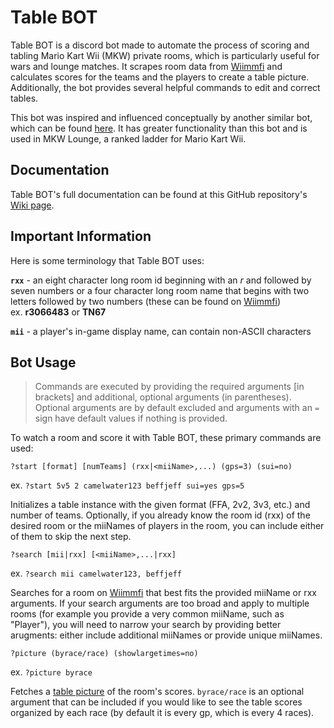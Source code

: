 # Table BOT

Table BOT is a discord bot made to automate the process of scoring and tabling Mario Kart Wii (MKW) private rooms, which is particularly useful for wars and lounge matches. It scrapes room data from [Wiimmfi][mkwxWebsite] and calculates scores for the teams and the players to create a table picture. Additionally, the bot provides several helpful commands to edit and correct tables.

This bot was inspired and influenced conceptually by another similar bot, which can be found [here](https://github.com/BadWolf1023/MKW-Table-Bot). It has greater functionality than this bot and is used in MKW Lounge, a ranked ladder for Mario Kart Wii.

## Documentation

Table BOT's full documentation can be found at this GitHub repository's [Wiki page](https://github.com/camelwater/Table-BOT/wiki).

## Important Information

Here is some terminology that Table BOT uses:

**```rxx```** - an eight character long room id beginning with an *r* and followed by seven numbers or a four character long room name that begins with two letters followed by two numbers (these can be found on [Wiimmfi][mkwxWebsite])\
ex. **r3066483** or **TN67**

**```mii```** - a player's in-game display name, can contain non-ASCII characters

## Bot Usage

> Commands are executed by providing the required arguments [in brackets] and additional, optional arguments (in parentheses). Optional arguments are by default excluded and arguments with an `=` sign have default values if nothing is provided.

To watch a room and score it with Table BOT, these primary commands are used:

```
?start [format] [numTeams] (rxx|<miiName>,...) (gps=3) (sui=no)
``` 
ex. `?start 5v5 2 camelwater123 beffjeff sui=yes gps=5`

Initializes a table instance with the given format (FFA, 2v2, 3v3, etc.) and number of teams. Optionally, if you already know the room id (rxx) of the desired room or the miiNames of players in the room, you can include either of them to skip the next step.

```
?search [mii|rxx] [<miiName>,...|rxx]
```
ex. `?search mii camelwater123, beffjeff`

Searches for a room on [Wiimmfi][mkwxWebsite] that best fits the provided miiName or rxx arguments. If your search arguments are too broad and apply to multiple rooms (for example you provide a very common miiName, such as "Player"), you will need to narrow your search by providing better arugments: either include additional miiNames or provide unique miiNames. 

```
?picture (byrace/race) (showlargetimes=no)
```
ex. `?picture byrace`

Fetches a [table picture][hlorenziWebsite] of the room's scores. `byrace/race` is an optional argument that can be included if you would like to see the table scores organized by each race (by default it is every gp, which is every 4 races).

[mkwxWebsite]: https://www.wiimmfi.de/stats/mkwx
[hlorenziWebsite]: https://gb.hlorenzi.com/table 

